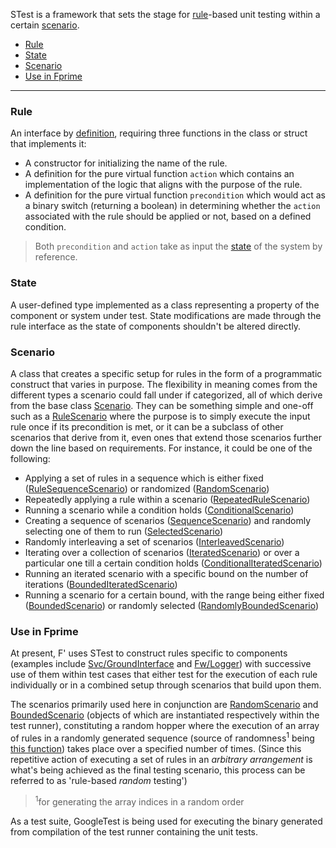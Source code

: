 STest is a framework that sets the stage for [rule](#rule)-based unit testing within a certain [scenario](#scenario).

- [Rule](#rule)
- [State](#state)
- [Scenario](#scenario)
- [Use in Fprime](#use-in-fprime)

<hr>

### Rule
An interface by [definition](./STest/Rule/Rule.hpp), requiring three functions in the class or struct that implements it:
- A constructor for initializing the name of the rule.
- A definition for the pure virtual function `action` which contains an implementation of the logic that aligns with the purpose of the rule.
- A definition for the pure virtual function `precondition` which would act as a binary switch (returning a boolean) in determining whether the `action` associated with the rule should be applied or not, based on a defined condition. 

> Both `precondition` and `action` take as input the [state](#state) of the system by reference.

### State
A user-defined type implemented as a class representing a property of the component or system under test. State modifications are made through the rule interface as the state of components shouldn't be altered directly.

### Scenario
A class that creates a specific setup for rules in the form of a programmatic construct that varies in purpose. The flexibility in meaning comes from the different types a scenario could fall under if categorized, all of which derive from the base class [Scenario](./STest/Scenario/Scenario.hpp). They can be something simple and one-off such as a [RuleScenario](./STest/Scenario/RuleScenario.hpp) where the purpose is to simply execute the input rule once if its precondition is met, or it can be a subclass of other scenarios that derive from it, even ones that extend those scenarios further down the line based on requirements. 
For instance, it could be one of the following: 
- Applying a set of rules in a sequence which is either fixed ([RuleSequenceScenario](./STest/Scenario/RuleSequenceScenario.hpp)) or randomized ([RandomScenario](./STest/Scenario/RandomScenario.hpp))
- Repeatedly applying a rule within a scenario ([RepeatedRuleScenario](./STest/Scenario/RepeatedRuleScenario.hpp))
- Running a scenario while a condition holds ([ConditionalScenario](./STest/Scenario/ConditionalScenario.hpp))
- Creating a sequence of scenarios ([SequenceScenario](./STest/Scenario/SequenceScenario.hpp)) and randomly selecting one of them to run ([SelectedScenario](./STest/Scenario/SelectedScenario.hpp))
- Randomly interleaving a set of scenarios ([InterleavedScenario](./STest/Scenario/InterleavedScenario.hpp))
- Iterating over a collection of scenarios ([IteratedScenario](./STest/Scenario/IteratedScenario.hpp)) or over a particular one till a certain condition holds ([ConditionalIteratedScenario](./STest/Scenario/ConditionalIteratedScenario.hpp))
- Running an iterated scenario with a specific bound on the number of iterations ([BoundedIteratedScenario](./STest/Scenario/BoundedIteratedScenario.hpp))
- Running a scenario for a certain bound, with the range being either fixed ([BoundedScenario](./STest/Scenario/BoundedScenario.hpp)) or randomly selected ([RandomlyBoundedScenario](./STest/Scenario/RandomlyBoundedScenario.hpp))

### Use in Fprime
At present, F' uses STest to construct rules specific to components (examples include [Svc/GroundInterface](https://github.com/nasa/fprime/blob/master/Svc/GroundInterface/test/ut/GroundInterfaceRules.cpp) and [Fw/Logger](https://github.com/nasa/fprime/blob/master/Fw/Logger/test/ut/LoggerRules.cpp)) with successive use of them within test cases that either test for the execution of each rule individually or in a combined setup through scenarios that build upon them.

The scenarios primarily used here in conjunction are [RandomScenario](./STest/Scenario/RandomScenario.hpp) and [BoundedScenario](./STest/Scenario/BoundedScenario.hpp) (objects of which are instantiated respectively within the test runner), constituting a random hopper where the execution of an array of rules in a randomly generated sequence (source of randomness<sup>1</sup> being [this function](./STest/Random/bsd_random.c#L394)) takes place over a specified number of times. (Since this repetitive action of executing a set of rules in an *arbitrary arrangement* is what's being achieved as the final testing scenario, this process can be referred to as 'rule-based *random* testing')

> <sup>1</sup>for generating the array indices in a random order

As a test suite, GoogleTest is being used for executing the binary generated from compilation of the test runner containing the unit tests.
